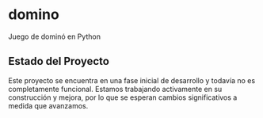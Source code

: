 # domino

Juego de dominó en Python

## Estado del Proyecto

Este proyecto se encuentra en una fase inicial de desarrollo y todavía no es completamente funcional. Estamos trabajando activamente en su construcción y mejora, por lo que se esperan cambios significativos a medida que avanzamos.
